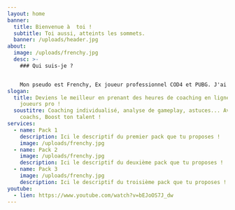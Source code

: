 ```yaml
---
layout: home
banner:
  title: Bienvenue à  toi !
  subtitle: Toi aussi, atteints les sommets.
  banner: /uploads/header.jpg
about:
  image: /uploads/frenchy.jpg
  desc: >-
    ### Qui suis-je ?


    Mon pseudo est Frenchy, Ex joueur professionnel COD4 et PUBG. J'ai joué sous les couleurs de Webone, shockwave, Dimension4, oXmoze, Yoyotech, TeamCoolerMaster, GIANTS, eXtensive, Punchline, Supremacy, Gamers Origin. Actuellement je streames et proposes mes services de coaching pour vous permettre d'évoluer votre style de jeu et vous donner les clefs pour atteindre un niveau **compétitif** sur les jeux type BattleRoyal et FPS en général.
slogan:
  title: Deviens le meilleur en prenant des heures de coaching en ligne avec des
    joueurs pro !
  soustitre: Coaching individualisé, analyse de gameplay, astuces... Avec nos
    coachs, Boost ton talent !
services:
  - name: Pack 1
    description: Ici le descriptif du premier pack que tu proposes !
    image: /uploads/frenchy.jpg
  - name: Pack 2
    image: /uploads/frenchy.jpg
    description: Ici le descriptif du deuxième pack que tu proposes !
  - name: Pack 3
    image: /uploads/frenchy.jpg
    description: Ici le descriptif du troisième pack que tu proposes !
youtube:
  - lien: https://www.youtube.com/watch?v=bEJoOS7J_dw
---
```

